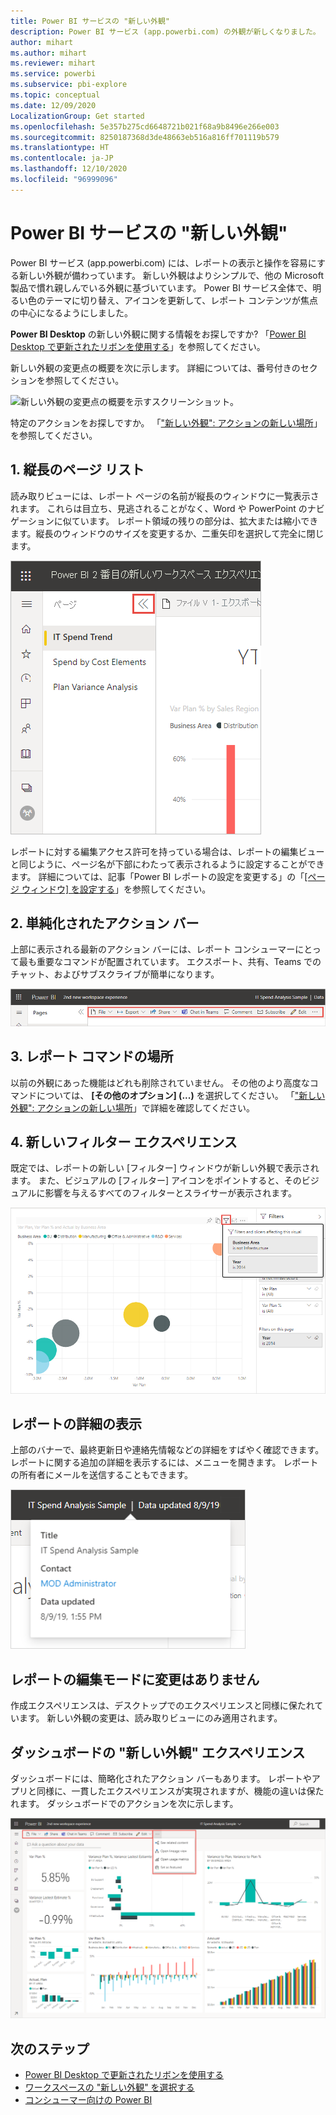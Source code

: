 ```yaml
---
title: Power BI サービスの "新しい外観"
description: Power BI サービス (app.powerbi.com) の外観が新しくなりました。 この記事では、新しい外観を使用してレポートを操作する方法について説明します。
author: mihart
ms.author: mihart
ms.reviewer: mihart
ms.service: powerbi
ms.subservice: pbi-explore
ms.topic: conceptual
ms.date: 12/09/2020
LocalizationGroup: Get started
ms.openlocfilehash: 5e357b275cd6648721b021f68a9b8496e266e003
ms.sourcegitcommit: 8250187368d3de48663eb516a816ff701119b579
ms.translationtype: HT
ms.contentlocale: ja-JP
ms.lasthandoff: 12/10/2020
ms.locfileid: "96999096"
---
```

# <a name="the-new-look-of-the-power-bi-service"></a>Power BI サービスの "新しい外観"

Power BI サービス (app.powerbi.com) には、レポートの表示と操作を容易にする新しい外観が備わっています。 新しい外観はよりシンプルで、他の Microsoft 製品で慣れ親しんでいる外観に基づいています。 Power BI サービス全体で、明るい色のテーマに切り替え、アイコンを更新して、レポート コンテンツが焦点の中心になるようにしました。 

**Power BI Desktop** の新しい外観に関する情報をお探しですか?  「[Power BI Desktop で更新されたリボンを使用する](../create-reports/desktop-ribbon.md)」を参照してください。

新しい外観の変更点の概要を次に示します。 詳細については、番号付きのセクションを参照してください。

![新しい外観の変更点の概要を示すスクリーンショット。](media/service-new-look/power-bi-new-look-changes-callouts.png)

特定のアクションをお探しですか。 「["新しい外観": アクションの新しい場所](service-new-look-where-actions.md)」を参照してください。

## <a name="1-vertical-list-of-pages"></a>1. 縦長のページ リスト 
読み取りビューには、レポート ページの名前が縦長のウィンドウに一覧表示されます。 これらは目立ち、見逃されることがなく、Word や PowerPoint のナビゲーションに似ています。 レポート領域の残りの部分は、拡大または縮小できます。縦長のウィンドウのサイズを変更するか、二重矢印を選択して完全に閉じます。

![側部に沿って表示されているレポート ページ名のスクリーンショット。](media/service-new-look/power-bi-new-look-report-pages.png)

レポートに対する編集アクセス許可を持っている場合は、レポートの編集ビューと同じように、ページ名が下部にわたって表示されるように設定することができます。 詳細については、記事「Power BI レポートの設定を変更する」の「[[ページ ウィンドウ] を設定する](../create-reports/power-bi-report-settings.md#set-the-pages-pane)」を参照してください。

## <a name="2-simplified-action-bar"></a>2. 単純化されたアクション バー 

上部に表示される最新のアクション バーには、レポート コンシューマーにとって最も重要なコマンドが配置されています。 エクスポート、共有、Teams でのチャット、およびサブスクライブが簡単になります。 

![[新しいアクション バー] のスクリーンショット。](media/service-new-look/power-bi-new-look-action-bar.png)

## <a name="3-where-are-the-report-commands"></a>3. レポート コマンドの場所

以前の外観にあった機能はどれも削除されていません。 その他のより高度なコマンドについては、 **[その他のオプション] (...)** を選択してください。 「["新しい外観": アクションの新しい場所](service-new-look-where-actions.md)」で詳細を確認してください。

## <a name="4-new-filter-experience"></a>4. 新しいフィルター エクスペリエンス

既定では、レポートの新しい [フィルター] ウィンドウが新しい外観で表示されます。 また、ビジュアルの [フィルター] アイコンをポイントすると、そのビジュアルに影響を与えるすべてのフィルターとスライサーが表示されます。

![そのビジュアルに影響を与えるすべてのフィルターとスライサーのスクリーンショット。](media/service-new-look/power-bi-new-look-filters.png)

## <a name="view-report-details"></a>レポートの詳細の表示 

上部のバナーで、最終更新日や連絡先情報などの詳細をすばやく確認できます。  レポートに関する追加の詳細を表示するには、メニューを開きます。 レポートの所有者にメールを送信することもできます。

![レポートの詳細の表示のスクリーンショット。](media/service-new-look/power-bi-new-look-metadata.png)

## <a name="no-changes-to-report-edit-mode"></a>レポートの編集モードに変更はありません 

作成エクスペリエンスは、デスクトップでのエクスペリエンスと同様に保たれています。 新しい外観の変更は、読み取りビューにのみ適用されます。

## <a name="dashboard-new-look-experience"></a>ダッシュボードの "新しい外観" エクスペリエンス 

ダッシュボードには、簡略化されたアクション バーもあります。 レポートやアプリと同様に、一貫したエクスペリエンスが実現されますが、機能の違いは保たれます。 ダッシュボードでのアクションを次に示します。
 
![新しい外観のダッシュボード アクション バーのスクリーンショット。](media/service-new-look/power-bi-dashboard-action-bar-new.png)

## <a name="next-steps"></a>次のステップ

- [Power BI Desktop で更新されたリボンを使用する](../create-reports/desktop-ribbon.md)
- [ワークスペースの "新しい外観" を選択する](../collaborate-share/service-workspaces-new-look.md)
- [コンシューマー向けの Power BI](end-user-consumer.md)

